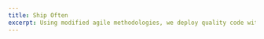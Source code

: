 ```yaml
---
title: Ship Often
excerpt: Using modified agile methodologies, we deploy quality code with a regular, rapid cadence for visible, steady progress toward goals...
---
```

